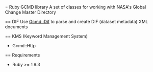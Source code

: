 = Ruby GCMD library
A set of classes for working with NASA's Global Change Master Directory

== DIF
Use [Gcmd::Dif]() to parse and create DIF (dataset metadata) XML documents 

== KMS (Keyword Management System)
* Gcmd::Http

== Requirements
* Ruby >= 1.9.3


